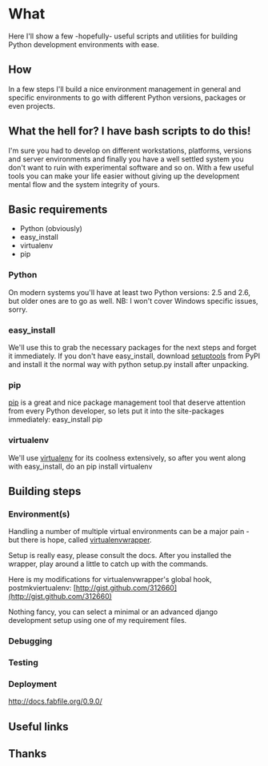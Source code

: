 # What

Here I'll show a few -hopefully- useful scripts and utilities for
building Python development environments with ease.

## How

In a few steps I'll build a nice environment management in general and
specific environments to go with different Python versions, packages
or even projects.

## What the hell for? I have bash scripts to do this!

I'm sure you had to develop on different workstations, platforms, versions
and server environments and finally you have a well settled system you don't
want to ruin with experimental software and so on. With a few useful tools 
you can make your life easier without giving up the development mental flow
and the system integrity of yours.

## Basic requirements

* Python (obviously)
* easy_install
* virtualenv
* pip

### Python

On modern systems you'll have at least two Python versions: 2.5 and 2.6,
but older ones are to go as well. NB: I won't cover Windows specific issues,
sorry.

### easy_install

We'll use this to grab the necessary packages for the next steps and
forget it immediately. If you don't have easy_install, download [setuptools](http://pypi.python.org/pypi/setuptools)
from PyPI and install it the normal way with 
    python setup.py install
after unpacking.

### pip

[pip](http://pypi.python.org/pypi/pip/) is a great and nice package management tool that deserve attention from
every Python developer, so lets put it into the site-packages immediately:
    easy_install pip

### virtualenv

We'll use [virtualenv](http://pypi.python.org/pypi/virtualenv/) for its coolness extensively, so after you went along
with easy_install, do an 
    pip install virtualenv

## Building steps

### Environment(s)

Handling a number of multiple virtual environments can be a major pain - but there is hope, called [virtualenvwrapper](http://pypi.python.org/pypi/virtualenvwrapper).

Setup is really easy, please consult the docs. After you installed the wrapper, play around a little to catch up with the commands.

Here is my modifications for virtualenvwrapper's global hook, postmkviertualenv: [http://gist.github.com/312660](http://gist.github.com/312660)

Nothing fancy, you can select a minimal or an advanced django development setup using one of my requirement files.

### Debugging

### Testing



### Deployment

http://docs.fabfile.org/0.9.0/

## Useful links

## Thanks